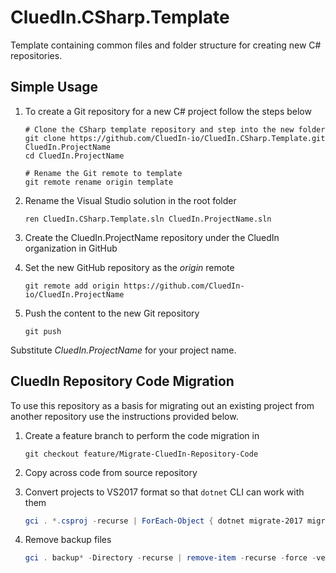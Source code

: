 # CluedIn.CSharp.Template

Template containing common files and folder structure for creating new C# repositories.

## Simple Usage

1. To create a Git repository for a new C# project follow the steps below

    ```Shell
    # Clone the CSharp template repository and step into the new folder
    git clone https://github.com/CluedIn-io/CluedIn.CSharp.Template.git CluedIn.ProjectName
    cd CluedIn.ProjectName

    # Rename the Git remote to template
    git remote rename origin template
    ```

1. Rename the Visual Studio solution in the root folder

    ```Shell
    ren CluedIn.CSharp.Template.sln CluedIn.ProjectName.sln
    ```

1. Create the CluedIn.ProjectName repository under the CluedIn organization in GitHub

1. Set the new GitHub repository as the _origin_ remote

    ```Shell
    git remote add origin https://github.com/CluedIn-io/CluedIn.ProjectName
    ```

1. Push the content to the new Git repository

    ```Shell
    git push
    ```

Substitute _CluedIn.ProjectName_ for your project name.

## CluedIn Repository Code Migration

To use this repository as a basis for migrating out an existing project from another repository use the instructions provided below.

1. Create a feature branch to perform the code migration in

    ```Shell
    git checkout feature/Migrate-CluedIn-Repository-Code
    ```

1. Copy across code from source repository

1. Convert projects to VS2017 format so that `dotnet` CLI can work with them

    ```PowerShell
    gci . *.csproj -recurse | ForEach-Object { dotnet migrate-2017 migrate $_.FullName }
    ```

1. Remove backup files

    ```PowerShell
    gci . backup* -Directory -recurse | remove-item -recurse -force -verbose
    ```